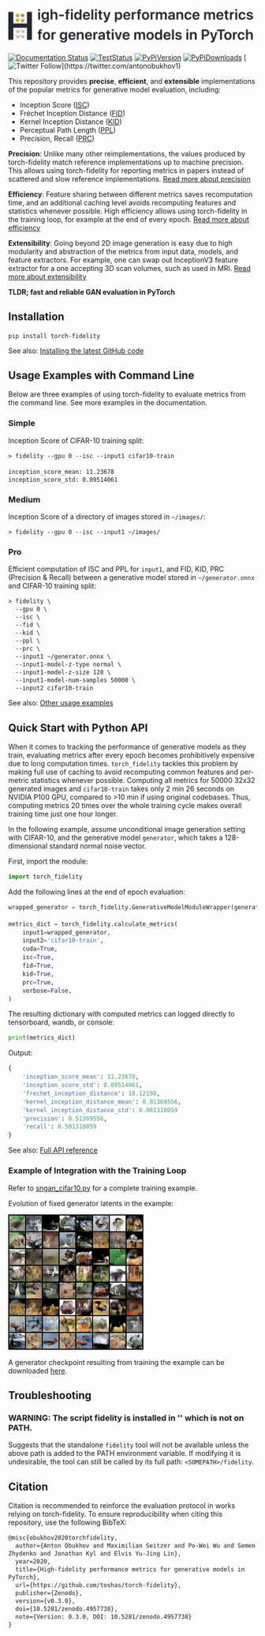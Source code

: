 ![High-fidelity performance metrics for generative models in PyTorch](doc/img/header.png)

[![Documentation Status](https://readthedocs.org/projects/torch-fidelity/badge/?version=latest)](https://torch-fidelity.readthedocs.io/en/latest/?badge=latest)
[![TestStatus](https://circleci.com/gh/toshas/torch-fidelity.svg?style=shield)](https://circleci.com/gh/toshas/torch-fidelity)
[![PyPiVersion](https://badge.fury.io/py/torch-fidelity.svg)](https://pypi.org/project/torch-fidelity/)
[![PyPiDownloads](https://pepy.tech/badge/torch-fidelity)](https://pepy.tech/project/torch-fidelity)
[![Twitter Follow](https://img.shields.io/twitter/follow/AntonObukhov1?style=social&label=Subscribe!)](https://twitter.com/antonobukhov1)

This repository provides **precise**, **efficient**, and **extensible** implementations of the popular metrics for 
generative model evaluation, including:
- Inception Score ([ISC](https://arxiv.org/pdf/1606.03498.pdf))
- Fréchet Inception Distance ([FID](https://arxiv.org/pdf/1706.08500.pdf))
- Kernel Inception Distance ([KID](https://arxiv.org/pdf/1801.01401.pdf))
- Perceptual Path Length ([PPL](https://arxiv.org/pdf/1812.04948.pdf))
- Precision, Recall ([PRC](https://arxiv.org/pdf/1904.06991.pdf))

**Precision**: Unlike many other reimplementations, the values produced by torch-fidelity match reference 
implementations up to machine precision. This allows using torch-fidelity for reporting metrics in papers instead of 
scattered and slow reference implementations. [Read more about precision](https://torch-fidelity.readthedocs.io/en/latest/precision.html) 

**Efficiency**: Feature sharing between different metrics saves recomputation time, and an additional caching 
level avoids recomputing features and statistics whenever possible. High efficiency allows using torch-fidelity in the 
training loop, for example at the end of every epoch. [Read more about efficiency](https://torch-fidelity.readthedocs.io/en/latest/miscellaneous.html)

**Extensibility**: Going beyond 2D image generation is easy due to high modularity and abstraction of the metrics from
input data, models, and feature extractors. For example, one can swap out InceptionV3 feature extractor for a one
accepting 3D scan volumes, such as used in MRI. [Read more about extensibility](https://torch-fidelity.readthedocs.io/en/latest/extensibility.html)

**TLDR; fast and reliable GAN evaluation in PyTorch**

## Installation

```shell script
pip install torch-fidelity
```

See also: [Installing the latest GitHub code](https://torch-fidelity.readthedocs.io/en/latest/installation.html#nightly-version) 

## Usage Examples with Command Line

Below are three examples of using torch-fidelity to evaluate metrics from the command line. See more examples in the 
documentation.

### Simple 

Inception Score of CIFAR-10 training split:
```shell script
> fidelity --gpu 0 --isc --input1 cifar10-train

inception_score_mean: 11.23678
inception_score_std: 0.09514061
```

### Medium 

Inception Score of a directory of images stored in `~/images/`:
```shell script
> fidelity --gpu 0 --isc --input1 ~/images/
```

### Pro

Efficient computation of ISC and PPL for `input1`, and FID, KID, PRC (Precision & Recall) between a generative model stored in 
`~/generator.onnx` and CIFAR-10 training split:
```shell script
> fidelity \
  --gpu 0 \
  --isc \
  --fid \
  --kid \
  --ppl \
  --prc \
  --input1 ~/generator.onnx \ 
  --input1-model-z-type normal \
  --input1-model-z-size 128 \
  --input1-model-num-samples 50000 \ 
  --input2 cifar10-train 
```

See also: [Other usage examples](https://torch-fidelity.readthedocs.io/en/latest/usage_cmd.html)

## Quick Start with Python API

When it comes to tracking the performance of generative models as they train, evaluating metrics after every epoch 
becomes prohibitively expensive due to long computation times. 
`torch_fidelity` tackles this problem by making full use 
of caching to avoid recomputing common features and per-metric statistics whenever possible. 
Computing all metrics for 50000 32x32 generated images and `cifar10-train` takes only 2 min 26 seconds on NVIDIA P100 
GPU, compared to >10 min if using original codebases. 
Thus, computing metrics 20 times over the whole training cycle makes overall training time just one hour longer.

In the following example, assume unconditional image generation setting with CIFAR-10, and the generative model 
`generator`, which takes a 128-dimensional standard normal noise vector.

First, import the module:

```python
import torch_fidelity
```

Add the following lines at the end of epoch evaluation:
```python
wrapped_generator = torch_fidelity.GenerativeModelModuleWrapper(generator, 128, 'normal', 0)

metrics_dict = torch_fidelity.calculate_metrics(
    input1=wrapped_generator, 
    input2='cifar10-train', 
    cuda=True, 
    isc=True, 
    fid=True, 
    kid=True, 
    prc=True, 
    verbose=False,
)
```

The resulting dictionary with computed metrics can logged directly to tensorboard, wandb, or console: 

```python
print(metrics_dict)
```

Output:

```python
{
    'inception_score_mean': 11.23678, 
    'inception_score_std': 0.09514061, 
    'frechet_inception_distance': 18.12198,
    'kernel_inception_distance_mean': 0.01369556, 
    'kernel_inception_distance_std': 0.001310059
    'precision': 0.51369556, 
    'recall': 0.501310059
}
```

See also: [Full API reference](https://torch-fidelity.readthedocs.io/en/latest/api.html)

### Example of Integration with the Training Loop

Refer to [sngan_cifar10.py](examples/sngan_cifar10.py) for a complete training example.

Evolution of fixed generator latents in the example:

![Evolution of fixed generator latents](doc/img/sngan-cifar10.gif)

A generator checkpoint resulting from training the example can be downloaded 
[here](https://github.com/toshas/torch-fidelity/releases/download/v0.2.0/example-sngan-cifar10-generator.pth). 

## Troubleshooting

###   WARNING: The script fidelity is installed in '<SOMEPATH>' which is not on PATH.

Suggests that the standalone `fidelity` tool will not be available unless the above path is added to the PATH 
environment variable. If modifying it is undesirable, the tool can still be called by its full path: `<SOMEPATH>/fidelity`.

## Citation

Citation is recommended to reinforce the evaluation protocol in works relying on torch-fidelity. 
To ensure reproducibility when citing this repository, use the following BibTeX:

```
@misc{obukhov2020torchfidelity,
  author={Anton Obukhov and Maximilian Seitzer and Po-Wei Wu and Semen Zhydenko and Jonathan Kyl and Elvis Yu-Jing Lin},
  year=2020,
  title={High-fidelity performance metrics for generative models in PyTorch},
  url={https://github.com/toshas/torch-fidelity},
  publisher={Zenodo},
  version={v0.3.0},
  doi={10.5281/zenodo.4957738},
  note={Version: 0.3.0, DOI: 10.5281/zenodo.4957738}
}
```
